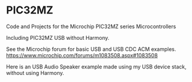 # PIC32MZ
Code and Projects for the Microchip PIC32MZ series Microcontrollers

Including PIC32MZ USB without Harmony.

See the Microchip forum for basic USB and USB CDC ACM examples.
https://www.microchip.com/forums/m1083508.aspx#1083508

Here is an USB Audio Speaker example made using my USB device stack, without using Harmony.
